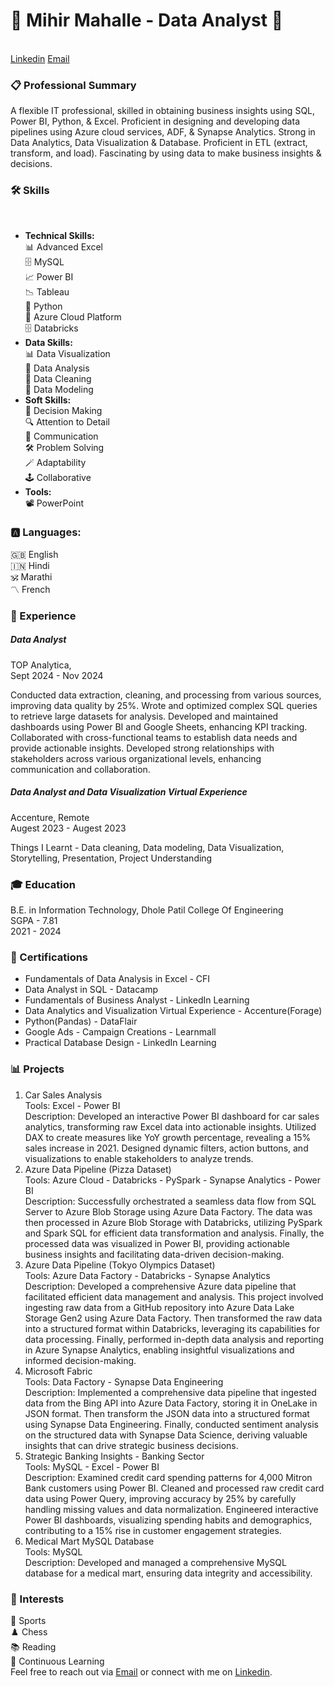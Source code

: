 <h1>🌟  <strong>Mihir Mahalle - Data Analyst </strong>🌟</h1><br>
<a href="https://www.linkedin.com/in/mihirmahalle">Linkedin</a> <a href="mihirmahalleui@protonmail.com">Email</a>


<h3>📋 Professional Summary</h3>
A flexible IT professional, skilled in obtaining business insights using SQL, Power BI, Python, & Excel. Proficient in designing and developing data pipelines using Azure cloud services, ADF, & Synapse Analytics. Strong in Data Analytics, Data Visualization &  Database. Proficient in ETL (extract, transform, and load). Fascinating by using data to make business insights & decisions.<br>

<h3><strong>🛠️ Skills </strong> </h3><br> 
<ul>
 <li><strong>Technical Skills:</strong><br></li>
📊 Advanced Excel<br>
🗄️ MySQL<br>
📈 Power BI<br>
📉 Tableau<br>
🐍 Python <br>
🐍 Azure Cloud Platform <br>
🗄️ Databricks<br>
 <li><strong>Data Skills:</strong><br></li>
📊 Data Visualization<br>
🧮 Data Analysis<br>
🧹 Data Cleaning<br>
🪪 Data Modeling<br>
 <li><strong>Soft Skills:</strong><br></li>
🧠 Decision Making<br>
🔍 Attention to Detail<br>
💬 Communication<br>
🛠️ Problem Solving<br>
🪄 Adaptability<br>
🕹️ Collaborative<br>
 <li><strong>Tools:</strong><br></li>
📽️ PowerPoint<br>
</ul>
<h3><strong>🅰️ Languages:</strong> </h3>
🇬🇧 English<br>
🇮🇳 Hindi<br>
🕉 Marathi<br>
〽️ French<br>

<h3><strong>💼 Experience </strong></h3>
<h5>Data Analyst<br></h5>
TOP Analytica, <br>
Sept 2024 - Nov 2024<br>

Conducted data extraction, cleaning, and processing from various sources, improving data quality by 25%. Wrote and optimized complex SQL queries to retrieve large datasets for analysis.
Developed and maintained dashboards using Power BI and Google Sheets, enhancing KPI tracking. Collaborated with cross-functional teams to establish data needs and provide actionable insights.
Developed strong relationships with stakeholders across various organizational levels, enhancing communication and collaboration.<br>


<h5>Data Analyst and Data Visualization Virtual Experience<br></h5>
Accenture, Remote<br>
Augest 2023 - Augest 2023<br>

Things I Learnt - Data cleaning, Data modeling, Data Visualization, Storytelling, Presentation, Project Understanding<br>

<h3><strong>🎓 Education</strong> </h3>
B.E. in Information Technology, Dhole Patil College Of Engineering <br>
SGPA - 7.81<br>
2021 - 2024<br>

<h3><strong>📜 Certifications</strong> </h3>
<ul>
<li>Fundamentals of Data Analysis in Excel - CFI<br></li>
 <li>Data Analyst in SQL - Datacamp<br></li>
 <li>Fundamentals of Business Analyst - LinkedIn Learning<br></li>
 <li>Data Analytics and Visualization Virtual Experience - Accenture(Forage)<br></li>
 <li>Python(Pandas) - DataFlair<br></li>
 <li>Google Ads - Campaign Creations - Learnmall<br></li>
 <li>Practical Database Design - LinkedIn Learning<br></li>
</ul>

<h3><strong>📊 Projects </strong> </h3>
<ol>
 <li> Car Sales Analysis <br>
Tools: Excel - Power BI<br>
Description: Developed an interactive Power BI dashboard for car sales analytics, transforming raw Excel data into actionable insights. Utilized DAX to create measures like YoY growth percentage, revealing a 15% sales increase in 2021. Designed dynamic filters, action buttons, and visualizations to enable stakeholders to analyze trends.<br></li>

 <li> Azure Data Pipeline (Pizza Dataset) <br>
Tools: Azure Cloud - Databricks - PySpark - Synapse Analytics - Power BI<br>
Description: Successfully orchestrated a seamless data flow from SQL Server to Azure Blob Storage using Azure Data Factory. The data was then processed in Azure Blob Storage with Databricks, utilizing PySpark and Spark SQL for efficient data transformation and analysis. Finally, the processed data was visualized in Power BI, providing actionable business insights and facilitating data-driven decision-making.<br></li>

 <li> Azure Data Pipeline (Tokyo Olympics Dataset) <br>
Tools: Azure Data Factory - Databricks - Synapse Analytics <br>
Description: Developed a comprehensive Azure data pipeline that facilitated efficient data management and analysis. This project involved ingesting raw data from a GitHub repository into Azure Data Lake Storage Gen2 using Azure Data Factory. Then transformed the raw data into a structured format within Databricks, leveraging its capabilities for data processing. Finally, performed in-depth data analysis and reporting in Azure Synapse Analytics, enabling insightful visualizations and informed decision-making.<br></li>

 <li> Microsoft Fabric <br>
Tools: Data Factory - Synapse Data Engineering <br>
Description: Implemented a comprehensive data pipeline that ingested data from the Bing API into Azure Data Factory, storing it in OneLake in JSON format. Then transform the JSON data into a structured format using Synapse Data Engineering. Finally, conducted sentiment analysis on the structured data with Synapse Data Science, deriving valuable insights that can drive strategic business decisions.<br></li>

<li> Strategic Banking Insights - Banking Sector <br>
Tools: MySQL - Excel - Power BI <br>
Description:  Examined credit card spending patterns for 4,000 Mitron Bank customers using Power BI. Cleaned and processed raw credit card data using Power Query, improving accuracy by 25% by carefully handling missing values and data normalization. Engineered interactive Power BI dashboards, visualizing spending habits and demographics, contributing to a 15% rise in customer engagement strategies.<br></li>

 <li> Medical Mart MySQL Database<br>
Tools: MySQL<br>
Description: Developed and managed a comprehensive MySQL database for a medical mart, ensuring data integrity and accessibility.<br></li>
</ol>

<h3><strong>🌱 Interests</strong> </h3>
🏀 Sports<br>
♟️ Chess<br>
📚 Reading<br>
📖 Continuous Learning<br>
Feel free to reach out via <a href="mihirmahalleui@protonmail.com">Email</a> or connect with me on <a href="https://www.linkedin.com/in/mihirmahalle">Linkedin</a>.
